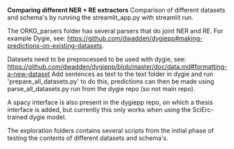 

**Comparing different NER + RE extractors**
Comparison of different datasets and schema's by running the streamlit_app.py with streamlit run.

The ORKG_parsers folder has several parsers that do joint NER and RE. For example Dygie, see: https://github.com/dwadden/dygiepp#making-predictions-on-existing-datasets.

Datasets need to be preprocessed to be used with dygie, see: https://github.com/dwadden/dygiepp/blob/master/doc/data.md#formatting-a-new-dataset
Add sentences as text to the text folder in dygie and run 'prepare_all_datasets.py' to do this, predictions can then be made using parse_all_datasets.py run from the dygie repo (so not main repo).

A spacy interface is also present in the dygiepp repo, on which a thesis interface is added, but currently this only works when using the SciErc-trained dygie model.

The exploration folders contains several scripts from the initial phase of testing the contents of different datasets and schema's.